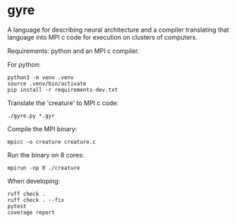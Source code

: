 # gyre
A language for describing neural architecture and a compiler translating that language into MPI c code for execution on clusters of computers.

Requirements: python and an MPI c compiler.

For python:
```
python3 -m venv .venv
source .venv/bin/activate
pip install -r requirements-dev.txt
```

Translate the 'creature' to MPI c code:
```
./gyre.py *.gyr
```

Compile the MPI binary:
```
mpicc -o creature creature.c
```

Run the binary on 8 cores:
```
mpirun -np 8 ./creature
```

When developing:
```
ruff check .
ruff check . --fix
pytest
coverage report
```

